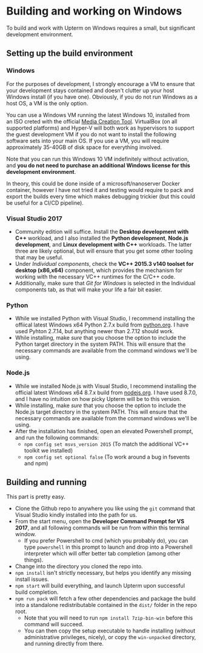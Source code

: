 # Building and working on Windows

To build and work with Upterm on Windows requires a small, but significant development environment.

## Setting up the build environment

### Windows

For the purposes of development, I strongly encourage a VM to ensure that your development stays contained and doesn't clutter up your host Windows install (if you have one). Obviously, if you do not run Windows as a host OS, a VM is the only option.

You can use a Windows VM running the latest Windows 10, installed from an ISO creted with the official [Media Creation Tool](https://www.microsoft.com/en-ca/software-download/windows10). VirtualBox (on all supported platforms) and Hyper-V will both work as hypervisors to support the guest development VM if you do not want to install the following software sets into your main OS. If you use a VM, you will require approximately 35-40GB of disk space for everything involved.

Note that you can run this Windows 10 VM indefinitely without activation, and **you do not need to purchase an additional Windows license for this development environment**.

In theory, this could be done inside of a microsoft/nanoserver Docker container, however I have not tried it and testing would require to pack and export the builds every time which makes debugging trickier (but this could be useful for a CI/CD pipeline).

### Visual Studio 2017

- Community edition will suffice. Install the **Desktop development with C++** workload, and I also installed the **Python development**, **Node.js development**, and **Linux development with C++** workloads. The latter three are likely optional, but will ensure that you get some other tooling that may be useful.
- Under _Individual components_, check the **VC++ 2015.3 v140 toolset for desktop (x86,x64)** component, which provides the mechanism for working with the necessary VC++ runtimes for the C/C++ code.
- Additionally, make sure that *Git for Windows* is selected in the Individual components tab, as that will make your life a fair bit easier.

### Python

- While we installed Python with Visual Studio, I recommend installing the offiical latest Windows x64 Python 2.7.x build from [python.org](https://www.python.org/downloads/windows/). I have used Pyhton 2.7.14, but anything newer than 2.7.12 should work.
- While installing, make _sure_ that you choose the option to include the Python target directory in the system PATH. This will ensure that the necessary commands are available from the command windows we'll be using.

### Node.js

- While we installed Node.js with Visual Studio, I recommend installing the official latest Windows x64 8.7.x build from [nodejs.org](https://nodejs.org/en/download/). I have used 8.7.0, and I have no intuition on how picky Upterm will be to this version.
- While installing, make _sure_ that you choose the option to include the Node.js target directory in the system PATH. This will ensure that the necessary commands are available from the command windows we'll be using.
- After the installation has finished, open an elevated Powershell prompt, and run the following commands:
  - `npm config set msvs_version 2015` (To match the additional VC++ toolkit we installed)
  - `npm config set optional false` (To work around a bug in fsevents and npm)

## Building and running

This part is pretty easy.

- Clone the Github repo to anywhere you like using the `git` command that Visual Studio kindly installed into the path for us.
- From the start menu, open the **Developer Command Prompt for VS 2017**, and all following commands will be run from within this terminal window.
  - If you prefer Powershell to cmd (which you probably do), you can type `powershell` in this prompt to launch and drop into a Powershell interpreter which will offer better tab completion (among other things).
- Change into the directory you cloned the repo into.
- `npm install` isn't strictly necessary, but helps you identify any missing install issues.
- `npm start` will build everything, and launch Upterm upon successful build completion.
- `npm run pack` will fetch a few other dependencies and package the build into a standalone redistributable contained in the `dist/` folder in the repo root.
  - Note that you will need to run `npm install 7zip-bin-win` before this command will succeed.
  - You can then copy the setup executable to handle installing (without administrative privileges, nicely), or copy the `win-unpacked` directory, and running directly from there.
  